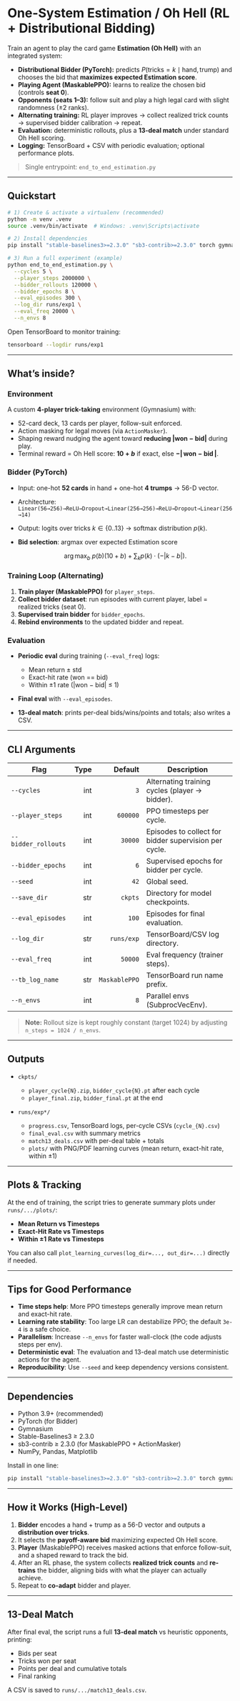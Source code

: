 # One-System Estimation / Oh Hell (RL + Distributional Bidding)

Train an agent to play the card game **Estimation (Oh Hell)** with an integrated system:

* **Distributional Bidder (PyTorch):** predicts $P(\text{tricks}=k\mid \text{hand}, \text{trump})$ and chooses the bid that **maximizes expected Estimation score**.
* **Playing Agent (MaskablePPO):** learns to realize the chosen bid (controls **seat 0**).
* **Opponents (seats 1–3):** follow suit and play a high legal card with slight randomness (±2 ranks).
* **Alternating training:** RL player improves → collect realized trick counts → supervised bidder calibration → repeat.
* **Evaluation:** deterministic rollouts, plus a **13-deal match** under standard Oh Hell scoring.
* **Logging:** TensorBoard + CSV with periodic evaluation; optional performance plots.

> Single entrypoint: `end_to_end_estimation.py`

---

## Quickstart

```bash
# 1) Create & activate a virtualenv (recommended)
python -m venv .venv
source .venv/bin/activate  # Windows: .venv\Scripts\activate

# 2) Install dependencies
pip install "stable-baselines3>=2.3.0" "sb3-contrib>=2.3.0" torch gymnasium numpy pandas matplotlib

# 3) Run a full experiment (example)
python end_to_end_estimation.py \
  --cycles 5 \
  --player_steps 2000000 \
  --bidder_rollouts 120000 \
  --bidder_epochs 8 \
  --eval_episodes 300 \
  --log_dir runs/exp1 \
  --eval_freq 20000 \
  --n_envs 8
```

Open TensorBoard to monitor training:

```bash
tensorboard --logdir runs/exp1
```

---

## What’s inside?

### Environment

A custom **4-player trick-taking** environment (Gymnasium) with:

* 52-card deck, 13 cards per player, follow-suit enforced.
* Action masking for legal moves (via `ActionMasker`).
* Shaping reward nudging the agent toward **reducing |won − bid|** during play.
* Terminal reward = Oh Hell score: **$10+b$** if exact, else **$-|\,\text{won} - \text{bid}\,|$**.

### Bidder (PyTorch)

* Input: one-hot **52 cards** in hand + one-hot **4 trumps** → 56-D vector.
* Architecture: `Linear(56→256)→ReLU→Dropout→Linear(256→256)→ReLU→Dropout→Linear(256→14)`
* Output: logits over tricks $k\in\{0..13\}$ → softmax distribution $p(k)$.
* **Bid selection**: argmax over expected Estimation score

  $$
  \arg\max_b\ p(b)(10+b) + \sum_k p(k)\cdot(-|k-b|).
  $$

### Training Loop (Alternating)

1. **Train player (MaskablePPO)** for `player_steps`.
2. **Collect bidder dataset**: run episodes with current player, label = realized tricks (seat 0).
3. **Supervised train bidder** for `bidder_epochs`.
4. **Rebind environments** to the updated bidder and repeat.

### Evaluation

* **Periodic eval** during training (`--eval_freq`) logs:

  * Mean return ± std
  * Exact-hit rate (won == bid)
  * Within ±1 rate (|won − bid| ≤ 1)
* **Final eval** with `--eval_episodes`.
* **13-deal match**: prints per-deal bids/wins/points and totals; also writes a CSV.

---

##  CLI Arguments

| Flag                | Type |       Default | Description                                           |
| ------------------- | ---: | ------------: | ----------------------------------------------------- |
| `--cycles`          |  int |           `3` | Alternating training cycles (player → bidder).        |
| `--player_steps`    |  int |      `600000` | PPO timesteps per cycle.                              |
| `--bidder_rollouts` |  int |       `30000` | Episodes to collect for bidder supervision per cycle. |
| `--bidder_epochs`   |  int |           `6` | Supervised epochs for bidder per cycle.               |
| `--seed`            |  int |          `42` | Global seed.                                          |
| `--save_dir`        |  str |       `ckpts` | Directory for model checkpoints.                      |
| `--eval_episodes`   |  int |         `100` | Episodes for final evaluation.                        |
| `--log_dir`         |  str |    `runs/exp` | TensorBoard/CSV log directory.                        |
| `--eval_freq`       |  int |       `50000` | Eval frequency (trainer steps).                       |
| `--tb_log_name`     |  str | `MaskablePPO` | TensorBoard run name prefix.                          |
| `--n_envs`          |  int |           `8` | Parallel envs (SubprocVecEnv).                        |

> **Note:** Rollout size is kept roughly constant (target 1024) by adjusting `n_steps = 1024 / n_envs`.

---

##  Outputs

* `ckpts/`

  * `player_cycle{N}.zip`, `bidder_cycle{N}.pt` after each cycle
  * `player_final.zip`, `bidder_final.pt` at the end
* `runs/exp*/`

  * `progress.csv`, TensorBoard logs, per-cycle CSVs (`cycle_{N}.csv`)
  * `final_eval.csv` with summary metrics
  * `match13_deals.csv` with per-deal table + totals
  * `plots/` with PNG/PDF learning curves (mean return, exact-hit rate, within ±1)

---

## Plots & Tracking

At the end of training, the script tries to generate summary plots under `runs/.../plots/`:

* **Mean Return vs Timesteps**
* **Exact-Hit Rate vs Timesteps**
* **Within ±1 Rate vs Timesteps**

You can also call `plot_learning_curves(log_dir=..., out_dir=...)` directly if needed.

---

##  Tips for Good Performance

* **Time steps help**: More PPO timesteps generally improve mean return and exact-hit rate.
* **Learning rate stability**: Too large LR can destabilize PPO; the default `3e-4` is a safe choice.
* **Parallelism**: Increase `--n_envs` for faster wall-clock (the code adjusts steps per env).
* **Deterministic eval**: The evaluation and 13-deal match use deterministic actions for the agent.
* **Reproducibility**: Use `--seed` and keep dependency versions consistent.

---

##  Dependencies

* Python 3.9+ (recommended)
* PyTorch (for Bidder)
* Gymnasium
* Stable-Baselines3 ≥ 2.3.0
* sb3-contrib ≥ 2.3.0 (for MaskablePPO + ActionMasker)
* NumPy, Pandas, Matplotlib

Install in one line:

```bash
pip install "stable-baselines3>=2.3.0" "sb3-contrib>=2.3.0" torch gymnasium numpy pandas matplotlib
```

---

## How it Works (High-Level)

1. **Bidder** encodes a hand + trump as a 56-D vector and outputs a **distribution over tricks**.
2. It selects the **payoff-aware bid** maximizing expected Oh Hell score.
3. **Player** (MaskablePPO) receives masked actions that enforce follow-suit, and a shaped reward to track the bid.
4. After an RL phase, the system collects **realized trick counts** and **re-trains** the bidder, aligning bids with what the player can actually achieve.
5. Repeat to **co-adapt** bidder and player.

---

##  13-Deal Match

After final eval, the script runs a full **13-deal match** vs heuristic opponents, printing:

* Bids per seat
* Tricks won per seat
* Points per deal and cumulative totals
* Final ranking

A CSV is saved to `runs/.../match13_deals.csv`.



